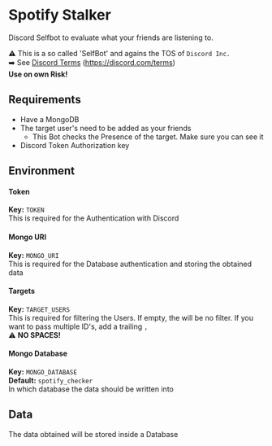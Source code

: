 # Spotify Stalker
Discord Selfbot to evaluate what your friends are listening to.

⚠️ This is a so called 'SelfBot' and agains the TOS of `Discord Inc.`  
➡️ See [Discord Terms](https://discord.com/terms) (https://discord.com/terms)  
**Use on own Risk!**

## Requirements
- Have a MongoDB
- The target user's need to be added as your friends
    - This Bot checks the Presence of the target. Make sure you can see it
- Discord Token Authorization key

## Environment
#### Token
**Key:** `TOKEN`  
This is required for the Authentication with Discord
#### Mongo URI
**Key:** `MONGO_URI`  
This is required for the Database authentication and storing the obtained data
#### Targets
**Key:** `TARGET_USERS`  
This is required for filtering the Users. If empty, the will be no filter.
If you want to pass multiple ID's, add a trailing `,`  
⚠️ **NO SPACES!**
#### Mongo Database
**Key:** `MONGO_DATABASE`   
**Default:** `spotify_checker`  
In which database the data should be written into

## Data
The data obtained will be stored inside a Database
